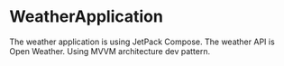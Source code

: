 # WeatherApplication

The weather application is using JetPack Compose.
The weather API is Open Weather.
Using MVVM architecture dev pattern.
